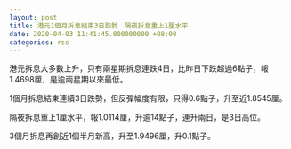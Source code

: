 ```yaml
---
layout: post
title: 港元1個月拆息結束3日跌勢　隔夜拆息重上1厘水平
date: 2020-04-03 11:41:45.000000000 +08:00
categories: rss
---
```


港元拆息大多數上升，只有兩星期拆息連跌4日，比昨日下跌超過6點子，報1.4698厘，是逾兩星期以來最低。

1個月拆息結束連續3日跌勢，但反彈幅度有限，只得0.6點子，升至近1.8545厘。

隔夜拆息重上1厘水平，報1.0114厘，升逾14點子，連升兩日，是3日高位。

3個月拆息再創近1個半月新高，升至1.9496厘，升0.1點子。

